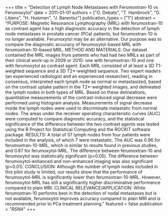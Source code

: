 +++
title = "Detection of Lymph Node Metastases with Ferumoxtran-10 vs Ferumoxytol"
date = 2011-01-01
authors = ["O. Debats", "T. Hambrock", "G. Litjens", "H. Huisman", "J. Barentsz"]
publication_types = ["1"]
abstract = "PURPOSE: Magnetic Resonance Lymphography (MRL) with ferumoxtran-10 as contrast agent has a high diagnostic accuracy in the detection of lymph node metastases in prostate cancer (PCa) patients, but ferumoxtran-10 is no longer available. Ferumoxytol may be an alternative. Our purpose was to compare the diagnostic accuracy of ferumoxytol-based MRL with ferumoxtran-10-based MRL. METHOD AND MATERIALS: Our dataset contained the MRL images from patients who had had two MRLs as part of their clinical work-up in 2009 or 2010: one with ferumoxtran-10 and one with ferumoxytol as contrast agent. Each MRL consisted of at least a 3D T1-weighted sequence and a 3D T2*-weighted sequence. Two expert readers (an experienced radiologist and an experienced researcher), reading in consensus, interpreted each lymph node as normal or metastasized, based on the contrast uptake pattern in the T2*-weighted images, and delineated the lymph nodes in both types of MRL. Based on these delineations, quantitative measurements of the contrast-induced signal decrease were performed using histogram analysis. Measurements of signal decrease inside the lymph nodes were used to discriminate metastatic from normal nodes. The areas under the receiver operating characteristic curves (AUC) were computed to compare diagnostic accuracy, and the statistical significance of the difference between the two contrast agents was tested using the R Project for Statistical Computing and the ROCKIT software package. RESULTS: A total of 57 lymph nodes from four patients were included in the analysis, of which 7 were metastatic. The AUC was 0.96 for ferumoxtran-10-MRL, which is similar to results found in previous studies, and 0.87 for ferumoxytol-MRL. The difference between ferumoxtran-10 and ferumoxytol was statistically significant (p<0.05). The difference between ferumoxytol-enhanced and non-enhanced imaging was also significant (p<0.01). CONCLUSION: Although the number of lymph nodes included in this pilot study is limited, our results show that the performance of ferumoxytol-MRL is significantly lower than ferumoxtran-10-MRL. However, ferumoxytol-MRL has still a significantly higher discriminative performance compared to plain MRI. CLINICAL RELEVANCE/APPLICATION: While ferumoxtran-10 performs best in the detection of nodal metastases but is not available, ferumoxytol improves accuracy compared to plain MRI and is recommended prior to PCa treatment planning."
featured = false
publication = "*RSNA*"
+++

